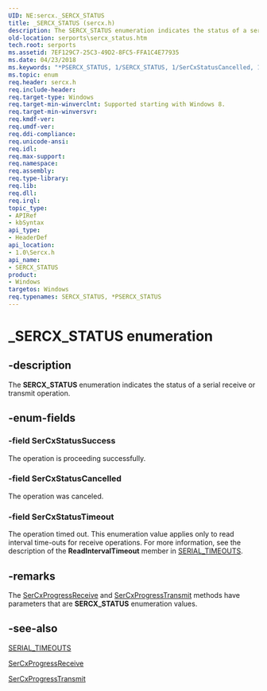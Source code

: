 ```yaml
---
UID: NE:sercx._SERCX_STATUS
title: _SERCX_STATUS (sercx.h)
description: The SERCX_STATUS enumeration indicates the status of a serial receive or transmit operation.
old-location: serports\sercx_status.htm
tech.root: serports
ms.assetid: 7EF129C7-25C3-49D2-8FC5-FFA1C4E77935
ms.date: 04/23/2018
ms.keywords: "*PSERCX_STATUS, 1/SERCX_STATUS, 1/SerCxStatusCancelled, 1/SerCxStatusSuccess, 1/SerCxStatusTimeout, SERCX_STATUS, SERCX_STATUS enumeration [Serial Ports], SerCxStatusCancelled, SerCxStatusSuccess, SerCxStatusTimeout, _SERCX_STATUS, serports.sercx_status"
ms.topic: enum
req.header: sercx.h
req.include-header: 
req.target-type: Windows
req.target-min-winverclnt: Supported starting with Windows 8.
req.target-min-winversvr: 
req.kmdf-ver: 
req.umdf-ver: 
req.ddi-compliance: 
req.unicode-ansi: 
req.idl: 
req.max-support: 
req.namespace: 
req.assembly: 
req.type-library: 
req.lib: 
req.dll: 
req.irql: 
topic_type:
- APIRef
- kbSyntax
api_type:
- HeaderDef
api_location:
- 1.0\Sercx.h
api_name:
- SERCX_STATUS
product:
- Windows
targetos: Windows
req.typenames: SERCX_STATUS, *PSERCX_STATUS
---
```


# _SERCX_STATUS enumeration


## -description


The <b>SERCX_STATUS</b> enumeration indicates the status of a serial receive or transmit operation.


## -enum-fields




### -field SerCxStatusSuccess

The operation is proceeding successfully.


### -field SerCxStatusCancelled

The operation was canceled.


### -field SerCxStatusTimeout

The operation timed out. This enumeration value applies only to read interval time-outs for receive operations. For more information, see the description of the <b>ReadIntervalTimeout</b> member in <a href="https://msdn.microsoft.com/library/windows/hardware/hh439614">SERIAL_TIMEOUTS</a>.


## -remarks



The <a href="https://msdn.microsoft.com/library/windows/hardware/hh406713">SerCxProgressReceive</a> and <a href="https://msdn.microsoft.com/library/windows/hardware/hh406715">SerCxProgressTransmit</a> methods have parameters that are <b>SERCX_STATUS</b> enumeration values.




## -see-also




<a href="https://msdn.microsoft.com/library/windows/hardware/hh439614">SERIAL_TIMEOUTS</a>



<a href="https://msdn.microsoft.com/library/windows/hardware/hh406713">SerCxProgressReceive</a>



<a href="https://msdn.microsoft.com/library/windows/hardware/hh406715">SerCxProgressTransmit</a>
 

 

